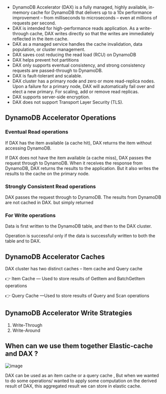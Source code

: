 - DynamoDB Accelerator (DAX) is a fully managed, highly available, in-memory cache for DynamoDB that delivers up to a 10x performance improvement – from milliseconds to microseconds – even at millions of requests per second.
- DAX is intended for high-performance reads application. As a write-through cache, DAX writes directly so that the writes are immediately reflected in the item cache.
- DAX as a managed service handles the cache invalidation, data population, or cluster management.
- DAX saves cost reducing the read load (RCU) on DynamoDB
- DAX helps prevent hot partitions
- DAX only supports eventual consistency, and strong consistency requests are passed-through to DynamoDB.
- DAX is fault-tolerant and scalable.
- DAX cluster has a primary node and zero or more read-replica nodes. Upon a failure for a primary node, DAX will automatically fail over and elect a new primary. For scaling, add or remove read replicas.
- DAX supports server-side encryption.
- DAX does not support Transport Layer Security (TLS).

## DynamoDB Accelerator Operations

### Eventual Read operations

If DAX has the item available (a cache hit), DAX returns the item without accessing DynamoDB.

If DAX does not have the item available (a cache miss), DAX passes the request through to DynamoDB. When it receives the response from DynamoDB, DAX returns the results to the application. But it also writes the results to the cache on the primary node.

### Strongly Consistent Read operations

DAX passes the request through to DynamoDB. The results from DynamoDB are not cached in DAX. but simply returned

### For Write operations

Data is first written to the DynamoDB table, and then to the DAX cluster.

Operation is successful only if the data is successfully written to both the table and to DAX.

## DynamoDB Accelerator Caches

DAX cluster has two distinct caches – Item cache and Query cache

👉 Item Cache — Used to store results of GetItem and BatchGetItem operations

👉 Query Cache —Used to store results of Query and Scan operations

## DynamoDB Accelerator Write Strategies

1. Write-Through
2. Write-Around


## When can we use them together Elastic-cache and DAX ?

![image](https://user-images.githubusercontent.com/33947539/163700141-f3815e72-484c-437d-bdc9-461be727f3e0.png)

DAX can be used as an item cache or a query cache , But when we wanted to do some operations/ wanted to apply some computation on the derived result of DAX, 
this aggregated result we can store in elastic cache.
